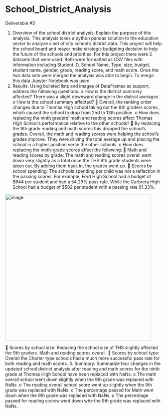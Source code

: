 # School_District_Analysis
Deliverable #3
1.	Overview of the school district analysis: Explain the purpose of this analysis. This analysis takes a python pandas solution to the education sector to analyze a set of city school’s district data. This project will help the school board and mayor make strategic budgeting decision to help the future of the schools and priorities. For this project there were 2 datasets that were used. Both were formatted as CSV files with information including Student ID, School Name, Type, size, budget, student name, gender, grade, reading score, and math score. Once the two data sets were merged the analysis was able to begin. To merge this data Jupyter Notebook was used. 
2.	Results: Using bulleted lists and images of DataFrames as support, address the following questions.
o	How is the district summary affected?
There was a slight downward change in the district averages. 
o	How is the school summary affected?
	Overall, the ranking order changes due to Thomas High school taking out the 9th graders scores, which caused the school to drop from 2nd to 13th position. 
o	How does replacing the ninth graders’ math and reading scores affect Thomas High School’s performance relative to the other schools? 
	By replacing the 9th grade reading and math scores this dropped the school’s grades. Overall, the math and reading scores were helping the school’s grades improve. They were driving the total average up and placing the school in a higher position verse the other schools. 
o	How does replacing the ninth-grade scores affect the following:
	Math and reading scores by grade: The math and reading scores overall went down very slightly as a total once the THS 9th grade students were taken out. By adding them back in, the grades went up. 
	Scores by school spending: The schools spending per child was not a reflection in the passing scores. For example, Ford High School had a budget of $644 per student and had a 54.29% pass rate. While the Carbrera High School had a budget of $582 per student with a passing rate 91.33%. 
 <img width="468" alt="image" src="https://user-images.githubusercontent.com/91567484/140656085-d6607428-441a-4bd8-b586-d4b6d1edefd3.png">

	Scores by school size: Reducing the school size of THS slightly affected the 9th graders. Math and reading scores overall. 
	Scores by school type: Overall the Charter type schools had a much more successful pass rate for both reading and math scores. 
3.	Summary: Summarize four changes in the updated school district analysis after reading and math scores for the ninth grade at Thomas High School have been replaced with NaNs. 
o	The math overall school went down slightly when the 9th grade was replaced with NaNs. 
o	The reading overall school score went up slightly when the 9th grade was replaced with NaNs.
o	The percentage passed for Math went down when the 9th grade was replaced with NaNs. 
o	The percentage passed for reading scores went down whe the 9th grade was replaced with NaNs. 
